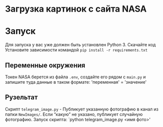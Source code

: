 # Загрузка картинок с сайта NASA

# Запуск

Для запуска у вас уже должен быть установлен Python 3.
Скачайте код
Установите зависимости командой `pip install -r requirements.txt`

## Переменные окружения

Токен NASA берется из файла `.env`, создайте его рядом с `main.py` и запишите туда данные в таком формате: 'переменная' = 'значение'

## Рузельтат

Скрипт `telegram_image.py` - Публикует указанную фотографию в канал из папки `NewImages/`. Если “какую” не указано, публикует случайную фотографию.
Запуск скрипта: `python telegram_image.py <имя фото>'